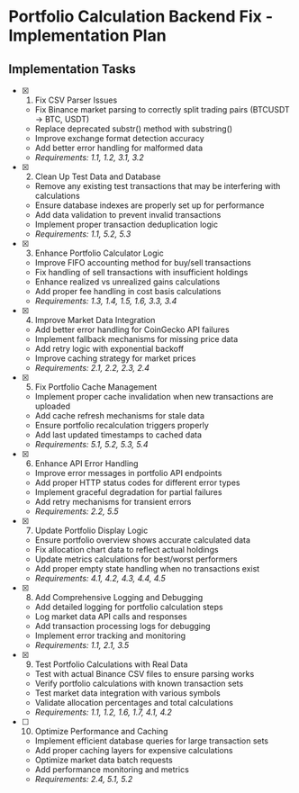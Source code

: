 # Portfolio Calculation Backend Fix - Implementation Plan

## Implementation Tasks

- [x] 1. Fix CSV Parser Issues


  - Fix Binance market parsing to correctly split trading pairs (BTCUSDT → BTC, USDT)
  - Replace deprecated substr() method with substring()
  - Improve exchange format detection accuracy
  - Add better error handling for malformed data
  - _Requirements: 1.1, 1.2, 3.1, 3.2_

- [x] 2. Clean Up Test Data and Database


  - Remove any existing test transactions that may be interfering with calculations
  - Ensure database indexes are properly set up for performance
  - Add data validation to prevent invalid transactions
  - Implement proper transaction deduplication logic
  - _Requirements: 1.1, 5.2, 5.3_

- [x] 3. Enhance Portfolio Calculator Logic


  - Improve FIFO accounting method for buy/sell transactions
  - Fix handling of sell transactions with insufficient holdings
  - Enhance realized vs unrealized gains calculations
  - Add proper fee handling in cost basis calculations
  - _Requirements: 1.3, 1.4, 1.5, 1.6, 3.3, 3.4_

- [x] 4. Improve Market Data Integration


  - Add better error handling for CoinGecko API failures
  - Implement fallback mechanisms for missing price data
  - Add retry logic with exponential backoff
  - Improve caching strategy for market prices
  - _Requirements: 2.1, 2.2, 2.3, 2.4_

- [x] 5. Fix Portfolio Cache Management

  - Implement proper cache invalidation when new transactions are uploaded
  - Add cache refresh mechanisms for stale data
  - Ensure portfolio recalculation triggers properly
  - Add last updated timestamps to cached data
  - _Requirements: 5.1, 5.2, 5.3, 5.4_

- [x] 6. Enhance API Error Handling


  - Improve error messages in portfolio API endpoints
  - Add proper HTTP status codes for different error types
  - Implement graceful degradation for partial failures
  - Add retry mechanisms for transient errors
  - _Requirements: 2.2, 5.5_

- [x] 7. Update Portfolio Display Logic


  - Ensure portfolio overview shows accurate calculated data
  - Fix allocation chart data to reflect actual holdings
  - Update metrics calculations for best/worst performers
  - Add proper empty state handling when no transactions exist
  - _Requirements: 4.1, 4.2, 4.3, 4.4, 4.5_

- [x] 8. Add Comprehensive Logging and Debugging

  - Add detailed logging for portfolio calculation steps
  - Log market data API calls and responses
  - Add transaction processing logs for debugging
  - Implement error tracking and monitoring
  - _Requirements: 1.1, 2.1, 3.5_

- [x] 9. Test Portfolio Calculations with Real Data


  - Test with actual Binance CSV files to ensure parsing works
  - Verify portfolio calculations with known transaction sets
  - Test market data integration with various symbols
  - Validate allocation percentages and total calculations
  - _Requirements: 1.1, 1.2, 1.6, 1.7, 4.1, 4.2_



- [ ] 10. Optimize Performance and Caching
  - Implement efficient database queries for large transaction sets
  - Add proper caching layers for expensive calculations
  - Optimize market data batch requests
  - Add performance monitoring and metrics
  - _Requirements: 2.4, 5.1, 5.2_